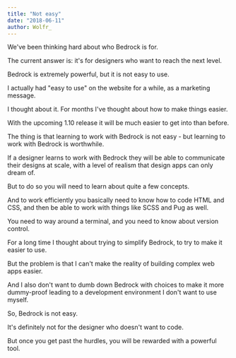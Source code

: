 ```yaml
---
title: "Not easy"
date: "2018-06-11"
author: Wolfr_
---
```


We've been thinking hard about who Bedrock is for.

The current answer is: it's for designers who want to reach the next level.

Bedrock is extremely powerful, but it is not easy to use.

I actually had "easy to use" on the website for a while, as a marketing message.

I thought about it. For months I've thought about how to make things easier.

With the upcoming 1.10 release it will be much easier to get into than before.

The thing is that learning to work with Bedrock is not easy - but learning to work with Bedrock is worthwhile.

If a designer learns to work with Bedrock they will be able to communicate their designs at scale, with a level of realism that design apps can only dream of.

But to do so you will need to learn about quite a few concepts.

And to work efficiently you basically need to know how to code HTML and CSS, and then be able to work with things like SCSS and Pug as well.

You need to way around a terminal, and you need to know about version control.

For a long time I thought about trying to simplify Bedrock, to try to make it easier to use.

But the problem is that I can't make the reality of building complex web apps easier.

And I also don't want to dumb down Bedrock with choices to make it more dummy-proof leading to a development environment I don't want to use myself.

So, Bedrock is not easy.

It's definitely not for the designer who doesn't want to code.

But once you get past the hurdles, you will be rewarded with a powerful tool.
